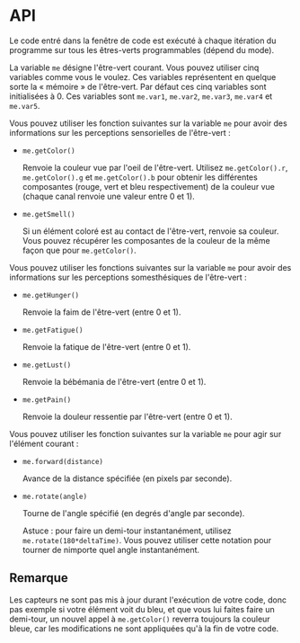 # API

Le code entré dans la fenêtre de code est exécuté à chaque itération
du programme sur tous les êtres-verts programmables (dépend du mode).

La variable `me` désigne l'être-vert courant. Vous pouvez utiliser
cinq variables comme vous le voulez. Ces variables représentent en
quelque sorte la « mémoire » de l'être-vert. Par défaut ces cinq
variables sont initialisées à 0. Ces variables sont `me.var1`,
`me.var2`, `me.var3`, `me.var4` et `me.var5`.

Vous pouvez utiliser les fonction suivantes sur la variable `me` pour
avoir des informations sur les perceptions sensorielles de l'être-vert :

- `me.getColor()`

    Renvoie la couleur vue par l'oeil de l'être-vert. Utilisez
    `me.getColor().r`, `me.getColor().g` et `me.getColor().b` pour
    obtenir les différentes composantes (rouge, vert et bleu
    respectivement) de la couleur vue (chaque canal renvoie une valeur
    entre 0 et 1).

- `me.getSmell()`

    Si un élément coloré est au contact de l'être-vert, renvoie sa
    couleur. Vous pouvez récupérer les composantes de la couleur de la
    même façon que pour `me.getColor()`.

Vous pouvez utiliser les fonctions suivantes sur la variable `me` pour
avoir des informations sur les perceptions somesthésiques de
l'être-vert :

- `me.getHunger()`

    Renvoie la faim de l'être-vert (entre 0 et 1).

- `me.getFatigue()`

    Renvoie la fatique de l'être-vert (entre 0 et 1).

- `me.getLust()`

    Renvoie la bébémania de l'être-vert (entre 0 et 1).

- `me.getPain()`

    Renvoie la douleur ressentie par l'être-vert (entre 0 et 1).

Vous pouvez utiliser les fonction suivantes sur la variable `me` pour agir sur l'élément courant :

- `me.forward(distance)`

    Avance de la distance spécifiée (en pixels par seconde).

- `me.rotate(angle)`
 
    Tourne de l'angle spécifié (en degrés d'angle par seconde).

    Astuce : pour faire un demi-tour instantanément, utilisez
    `me.rotate(180*deltaTime)`. Vous pouvez utiliser cette notation
    pour tourner de nimporte quel angle instantanément.

## Remarque

Les capteurs ne sont pas mis à jour durant l'exécution de votre code,
donc pas exemple si votre élément voit du bleu, et que vous lui faites
faire un demi-tour, un nouvel appel à `me.getColor()` reverra toujours
la couleur bleue, car les modifications ne sont appliquées qu'à la fin
de votre code.

